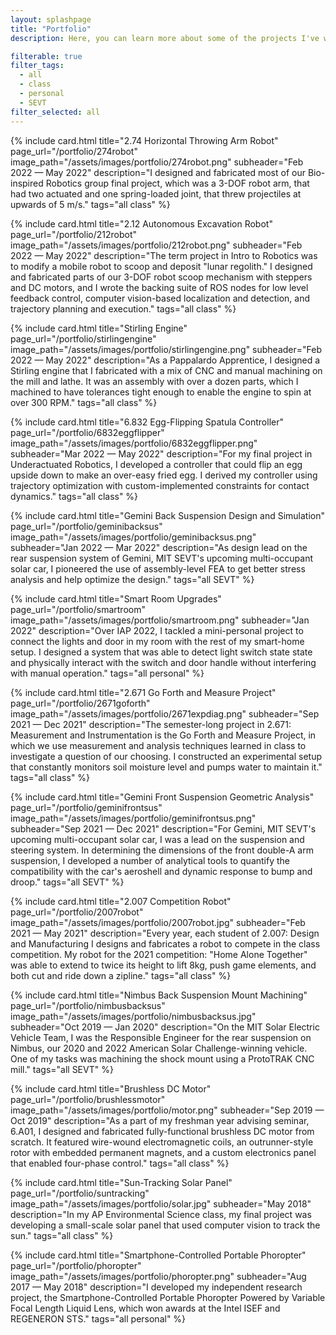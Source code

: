 ```yaml
---
layout: splashpage
title: "Portfolio"
description: Here, you can learn more about some of the projects I've worked on for engineering teams and classes, as well as my personal projects.

filterable: true
filter_tags:
  - all
  - class
  - personal
  - SEVT
filter_selected: all
---
```


{% include card.html
    title="2.74 Horizontal Throwing Arm Robot"
    page_url="/portfolio/274robot"
    image_path="/assets/images/portfolio/274robot.png"
    subheader="Feb 2022 — May 2022"
    description="I designed and fabricated most of our Bio-inspired Robotics group final project, which was a 3-DOF robot arm, that had two actuated and one spring-loaded joint, that threw projectiles at upwards of 5 m/s."
    tags="all class"
%}

{% include card.html
    title="2.12 Autonomous Excavation Robot"
    page_url="/portfolio/212robot"
    image_path="/assets/images/portfolio/212robot.png"
    subheader="Feb 2022 — May 2022"
    description="The term project in Intro to Robotics was to modify a mobile robot to scoop and deposit \"lunar regolith.\" I designed and fabricated parts of our 3-DOF robot scoop mechanism with steppers and DC motors, and I wrote the backing suite of ROS nodes for low level feedback control, computer vision-based localization and detection, and trajectory planning and execution."
    tags="all class"
%}

{% include card.html
    title="Stirling Engine"
    page_url="/portfolio/stirlingengine"
    image_path="/assets/images/portfolio/stirlingengine.png"
    subheader="Feb 2022 — May 2022"
    description="As a Pappalardo Apprentice, I designed a Stirling engine that I fabricated with a mix of CNC and manual machining on the mill and lathe. It was an assembly with over a dozen parts, which I machined to have tolerances tight enough to enable the engine to spin at over 300 RPM."
    tags="all class"
%}

{% include card.html
    title="6.832 Egg-Flipping Spatula Controller"
    page_url="/portfolio/6832eggflipper"
    image_path="/assets/images/portfolio/6832eggflipper.png"
    subheader="Mar 2022 — May 2022"
    description="For my final project in Underactuated Robotics, I developed a controller that could flip an egg upside down to make an over-easy fried egg. I derived my controller using trajectory optimization with custom-implemented constraints for contact dynamics."
    tags="all class"
%}

{% include card.html
    title="Gemini Back Suspension Design and Simulation"
    page_url="/portfolio/geminibacksus"
    image_path="/assets/images/portfolio/geminibacksus.png"
    subheader="Jan 2022 — Mar 2022"
    description="As design lead on the rear suspension system of Gemini, MIT SEVT's upcoming multi-occupant solar car, I pioneered the use of assembly-level FEA to get better stress analysis and help optimize the design."
    tags="all SEVT"
%}

{% include card.html
    title="Smart Room Upgrades"
    page_url="/portfolio/smartroom"
    image_path="/assets/images/portfolio/smartroom.png"
    subheader="Jan 2022"
    description="Over IAP 2022, I tackled a mini-personal project to connect the lights and door in my room with the rest of my smart-home setup. I designed a system that was able to detect light switch state state and physically interact with the switch and door handle without interfering with manual operation."
    tags="all personal"
%}

{% include card.html
    title="2.671 Go Forth and Measure Project"
    page_url="/portfolio/2671goforth"
    image_path="/assets/images/portfolio/2671expdiag.png"
    subheader="Sep 2021 — Dec 2021"
    description="The semester-long project in 2.671: Measurement and Instrumentation is the Go Forth and Measure Project, in which we use measurement and analysis techniques learned in class to investigate a question of our choosing. I constructed an experimental setup that constantly monitors soil moisture level and pumps water to maintain it."
    tags="all class"
%}

{% include card.html
    title="Gemini Front Suspension Geometric Analysis"
    page_url="/portfolio/geminifrontsus"
    image_path="/assets/images/portfolio/geminifrontsus.png"
    subheader="Sep 2021 — Dec 2021"
    description="For Gemini, MIT SEVT's upcoming multi-occupant solar car, I was a lead on the suspension and steering system. In determining the dimensions of the front double-A arm suspension, I developed a number of analytical tools to quantify the compatibility with the car's aeroshell and dynamic response to bump and droop."
    tags="all SEVT"
%}

{% include card.html
    title="2.007 Competition Robot"
    page_url="/portfolio/2007robot"
    image_path="/assets/images/portfolio/2007robot.jpg"
    subheader="Feb 2021 — May 2021"
    description="Every year, each student of 2.007: Design and Manufacturing I designs and fabricates a robot to compete in the class competition. My robot for the 2021 competition: \"Home Alone Together\" was able to extend to twice its height to lift 8kg, push game elements, and both cut and ride down a zipline."
    tags="all class"
%}

{% include card.html
    title="Nimbus Back Suspension Mount Machining"
    page_url="/portfolio/nimbusbacksus"
    image_path="/assets/images/portfolio/nimbusbacksus.jpg"
    subheader="Oct 2019 — Jan 2020"
    description="On the MIT Solar Electric Vehicle Team, I was the Responsible Engineer for the rear suspension on Nimbus, our 2020 and 2022 American Solar Challenge-winning vehicle. One of my tasks was machining the shock mount using a ProtoTRAK CNC mill."
    tags="all SEVT"
%}

{% include card.html
    title="Brushless DC Motor"
    page_url="/portfolio/brushlessmotor"
    image_path="/assets/images/portfolio/motor.png"
    subheader="Sep 2019 — Oct 2019"
    description="As a part of my freshman year advising seminar, 6.A01, I designed and fabricated fully-functional brushless DC motor from scratch. It featured wire-wound electromagnetic coils, an outrunner-style rotor with embedded permanent magnets, and a custom electronics panel that enabled four-phase control."
    tags="all class"
%}

{% include card.html
    title="Sun-Tracking Solar Panel"
    page_url="/portfolio/suntracking"
    image_path="/assets/images/portfolio/solar.jpg"
    subheader="May 2018"
    description="In my AP Environmental Science class, my final project was developing a small-scale solar panel that used computer vision to track the sun."
    tags="all class"
%}

{% include card.html
    title="Smartphone-Controlled Portable Phoropter"
    page_url="/portfolio/phoropter"
    image_path="/assets/images/portfolio/phoropter.png"
    subheader="Aug 2017 — May 2018"
    description="I developed my independent research project, the Smartphone-Controlled Portable Phoropter Powered by Variable Focal Length Liquid Lens, which won awards at the Intel ISEF and REGENERON STS."
    tags="all personal"
%}

<!-- {% include card.html
    title="NarwhalDashboard"
    page_url="/portfolio/narwhaldashboard"
    image_path="/assets/images/portfolio/nardash.png"
    subheader="Aug 2018 — Jun 2019"
    description="I developed a custom, web-socket based web dashboard for robot communication as Head of Controls on my FIRST Robotics Competition Team."
%} -->

<!-- {% include card.html
    title="FRC Team 3128's Website"
    page_url="/portfolio/frc3128website"
    image_path="/assets/images/portfolio/team3128.png"
    subheader="Mar 2016 — Jun 2019"
    description="I built and maintained the website for my high school's FIRST Robotics Competition team from scratch in HTML/CSS/JS using Jekyll."
%} -->